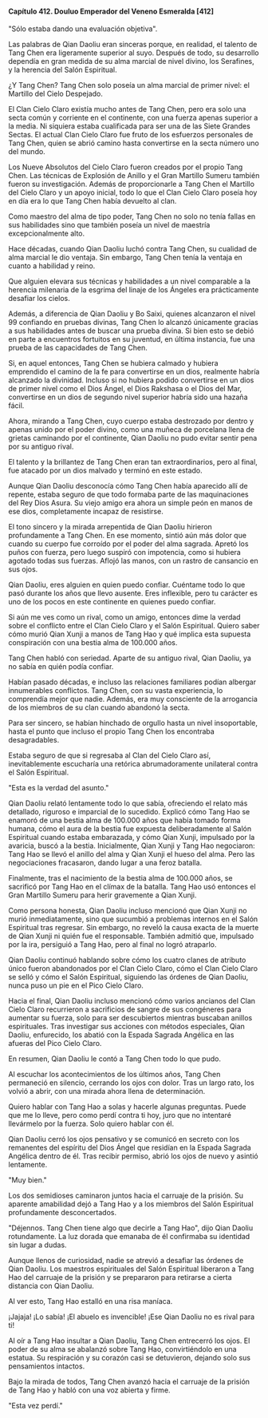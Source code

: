 
#### Capítulo 412. Douluo Emperador del Veneno Esmeralda [412]


"Sólo estaba dando una evaluación objetiva".

Las palabras de Qian Daoliu eran sinceras porque, en realidad, el talento de Tang Chen era ligeramente superior al suyo. Después de todo, su desarrollo dependía en gran medida de su alma marcial de nivel divino, los Serafines, y la herencia del Salón Espiritual.

¿Y Tang Chen? Tang Chen solo poseía un alma marcial de primer nivel: el Martillo del Cielo Despejado.

El Clan Cielo Claro existía mucho antes de Tang Chen, pero era solo una secta común y corriente en el continente, con una fuerza apenas superior a la media. Ni siquiera estaba cualificada para ser una de las Siete Grandes Sectas. El actual Clan Cielo Claro fue fruto de los esfuerzos personales de Tang Chen, quien se abrió camino hasta convertirse en la secta número uno del mundo.

Los Nueve Absolutos del Cielo Claro fueron creados por el propio Tang Chen. Las técnicas de Explosión de Anillo y el Gran Martillo Sumeru también fueron su investigación. Además de proporcionarle a Tang Chen el Martillo del Cielo Claro y un apoyo inicial, todo lo que el Clan Cielo Claro poseía hoy en día era lo que Tang Chen había devuelto al clan.

Como maestro del alma de tipo poder, Tang Chen no solo no tenía fallas en sus habilidades sino que también poseía un nivel de maestría excepcionalmente alto.

Hace décadas, cuando Qian Daoliu luchó contra Tang Chen, su cualidad de alma marcial le dio ventaja. Sin embargo, Tang Chen tenía la ventaja en cuanto a habilidad y reino.

Que alguien elevara sus técnicas y habilidades a un nivel comparable a la herencia milenaria de la esgrima del linaje de los Ángeles era prácticamente desafiar los cielos.

Además, a diferencia de Qian Daoliu y Bo Saixi, quienes alcanzaron el nivel 99 confiando en pruebas divinas, Tang Chen lo alcanzó únicamente gracias a sus habilidades antes de buscar una prueba divina. Si bien esto se debió en parte a encuentros fortuitos en su juventud, en última instancia, fue una prueba de las capacidades de Tang Chen.

Si, en aquel entonces, Tang Chen se hubiera calmado y hubiera emprendido el camino de la fe para convertirse en un dios, realmente habría alcanzado la divinidad. Incluso si no hubiera podido convertirse en un dios de primer nivel como el Dios Ángel, el Dios Rakshasa o el Dios del Mar, convertirse en un dios de segundo nivel superior habría sido una hazaña fácil.

Ahora, mirando a Tang Chen, cuyo cuerpo estaba destrozado por dentro y apenas unido por el poder divino, como una muñeca de porcelana llena de grietas caminando por el continente, Qian Daoliu no pudo evitar sentir pena por su antiguo rival.

El talento y la brillantez de Tang Chen eran tan extraordinarios, pero al final, fue atacado por un dios malvado y terminó en este estado.

Aunque Qian Daoliu desconocía cómo Tang Chen había aparecido allí de repente, estaba seguro de que todo formaba parte de las maquinaciones del Rey Dios Asura. Su viejo amigo era ahora un simple peón en manos de ese dios, completamente incapaz de resistirse.

El tono sincero y la mirada arrepentida de Qian Daoliu hirieron profundamente a Tang Chen. En ese momento, sintió aún más dolor que cuando su cuerpo fue corroído por el poder del alma sagrada. Apretó los puños con fuerza, pero luego suspiró con impotencia, como si hubiera agotado todas sus fuerzas. Aflojó las manos, con un rastro de cansancio en sus ojos.

Qian Daoliu, eres alguien en quien puedo confiar. Cuéntame todo lo que pasó durante los años que llevo ausente. Eres inflexible, pero tu carácter es uno de los pocos en este continente en quienes puedo confiar.

Si aún me ves como un rival, como un amigo, entonces dime la verdad sobre el conflicto entre el Clan Cielo Claro y el Salón Espiritual. Quiero saber cómo murió Qian Xunji a manos de Tang Hao y qué implica esta supuesta conspiración con una bestia alma de 100.000 años.

Tang Chen habló con seriedad. Aparte de su antiguo rival, Qian Daoliu, ya no sabía en quién podía confiar.

Habían pasado décadas, e incluso las relaciones familiares podían albergar innumerables conflictos. Tang Chen, con su vasta experiencia, lo comprendía mejor que nadie. Además, era muy consciente de la arrogancia de los miembros de su clan cuando abandonó la secta.

Para ser sincero, se habían hinchado de orgullo hasta un nivel insoportable, hasta el punto que incluso el propio Tang Chen los encontraba desagradables.

Estaba seguro de que si regresaba al Clan del Cielo Claro así, inevitablemente escucharía una retórica abrumadoramente unilateral contra el Salón Espiritual.

"Esta es la verdad del asunto."

Qian Daoliu relató lentamente todo lo que sabía, ofreciendo el relato más detallado, riguroso e imparcial de lo sucedido. Explicó cómo Tang Hao se enamoró de una bestia alma de 100.000 años que había tomado forma humana, cómo el aura de la bestia fue expuesta deliberadamente al Salón Espiritual cuando estaba embarazada, y cómo Qian Xunji, impulsado por la avaricia, buscó a la bestia. Inicialmente, Qian Xunji y Tang Hao negociaron: Tang Hao se llevó el anillo del alma y Qian Xunji el hueso del alma. Pero las negociaciones fracasaron, dando lugar a una feroz batalla.

Finalmente, tras el nacimiento de la bestia alma de 100.000 años, se sacrificó por Tang Hao en el clímax de la batalla. Tang Hao usó entonces el Gran Martillo Sumeru para herir gravemente a Qian Xunji.

Como persona honesta, Qian Daoliu incluso mencionó que Qian Xunji no murió inmediatamente, sino que sucumbió a problemas internos en el Salón Espiritual tras regresar. Sin embargo, no reveló la causa exacta de la muerte de Qian Xunji ni quién fue el responsable. También admitió que, impulsado por la ira, persiguió a Tang Hao, pero al final no logró atraparlo.

Qian Daoliu continuó hablando sobre cómo los cuatro clanes de atributo único fueron abandonados por el Clan Cielo Claro, cómo el Clan Cielo Claro se selló y cómo el Salón Espiritual, siguiendo las órdenes de Qian Daoliu, nunca puso un pie en el Pico Cielo Claro.

Hacia el final, Qian Daoliu incluso mencionó cómo varios ancianos del Clan Cielo Claro recurrieron a sacrificios de sangre de sus congéneres para aumentar su fuerza, solo para ser descubiertos mientras buscaban anillos espirituales. Tras investigar sus acciones con métodos especiales, Qian Daoliu, enfurecido, los abatió con la Espada Sagrada Angélica en las afueras del Pico Cielo Claro.

En resumen, Qian Daoliu le contó a Tang Chen todo lo que pudo.

Al escuchar los acontecimientos de los últimos años, Tang Chen permaneció en silencio, cerrando los ojos con dolor. Tras un largo rato, los volvió a abrir, con una mirada ahora llena de determinación.

Quiero hablar con Tang Hao a solas y hacerle algunas preguntas. Puede que me lo lleve, pero como perdí contra ti hoy, juro que no intentaré llevármelo por la fuerza. Solo quiero hablar con él.

Qian Daoliu cerró los ojos pensativo y se comunicó en secreto con los remanentes del espíritu del Dios Ángel que residían en la Espada Sagrada Angélica dentro de él. Tras recibir permiso, abrió los ojos de nuevo y asintió lentamente.

"Muy bien."

Los dos semidioses caminaron juntos hacia el carruaje de la prisión. Su aparente amabilidad dejó a Tang Hao y a los miembros del Salón Espiritual profundamente desconcertados.

"Déjennos. Tang Chen tiene algo que decirle a Tang Hao", dijo Qian Daoliu rotundamente. La luz dorada que emanaba de él confirmaba su identidad sin lugar a dudas.

Aunque llenos de curiosidad, nadie se atrevió a desafiar las órdenes de Qian Daoliu. Los maestros espirituales del Salón Espiritual liberaron a Tang Hao del carruaje de la prisión y se prepararon para retirarse a cierta distancia con Qian Daoliu.

Al ver esto, Tang Hao estalló en una risa maníaca.

¡Jajaja! ¡Lo sabía! ¡El abuelo es invencible! ¡Ese Qian Daoliu no es rival para ti!

Al oír a Tang Hao insultar a Qian Daoliu, Tang Chen entrecerró los ojos. El poder de su alma se abalanzó sobre Tang Hao, convirtiéndolo en una estatua. Su respiración y su corazón casi se detuvieron, dejando solo sus pensamientos intactos.

Bajo la mirada de todos, Tang Chen avanzó hacia el carruaje de la prisión de Tang Hao y habló con una voz abierta y firme.

"Esta vez perdí."